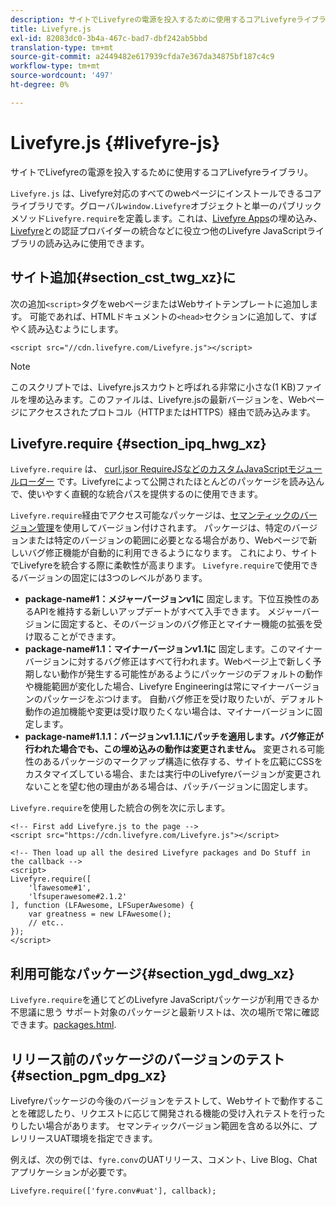 ```yaml
---
description: サイトでLivefyreの電源を投入するために使用するコアLivefyreライブラリ。
title: Livefyre.js
exl-id: 82083dc0-3b4a-467c-bad7-dbf242ab5bbd
translation-type: tm+mt
source-git-commit: a2449482e617939cfda7e367da34875bf187c4c9
workflow-type: tm+mt
source-wordcount: '497'
ht-degree: 0%

---
```


# Livefyre.js {#livefyre-js}

サイトでLivefyreの電源を投入するために使用するコアLivefyreライブラリ。

`Livefyre.js` は、Livefyre対応のすべてのwebページにインストールできるコアライブラリです。グローバル`window.Livefyre`オブジェクトと単一のパブリックメソッド`Livefyre.require`を定義します。これは、[Livefyre Apps](/help/implementation/c-getting-started/c-implementation-process/c-using-livefyre.js-to-create-customize-and-use-apps-on-your-site.md)の埋め込み、[Livefyre](/help/implementation/t-about-identity-integration/t-about-identity-integration.md)との認証プロバイダーの統合などに役立つ他のLivefyre JavaScriptライブラリの読み込みに使用できます。

## サイト追加{#section_cst_twg_xz}に

次の追加`<script>`タグをwebページまたはWebサイトテンプレートに追加します。 可能であれば、HTMLドキュメントの`<head>`セクションに追加して、すばやく読み込むようにします。

```
<script src="//cdn.livefyre.com/Livefyre.js"></script>
```

>[!NOTE]
>
>このスクリプトでは、Livefyre.jsスカウトと呼ばれる非常に小さな(1 KB)ファイルを埋め込みます。このファイルは、Livefyre.jsの最新バージョンを、Webページにアクセスされたプロトコル（HTTPまたはHTTPS）経由で読み込みます。

## Livefyre.require {#section_ipq_hwg_xz}

`Livefyre.require` は、 [curl.jsor RequireJSなどのカスタムJavaScriptモジュールローダー](https://github.com/cujojs/curl)  [](https://requirejs.org/)です。Livefyreによって公開されたほとんどのパッケージを読み込んで、使いやすく直観的な統合パスを提供するのに使用できます。

`Livefyre.require`経由でアクセス可能なパッケージは、[セマンティックのバージョン管理](https://semver.org/)を使用してバージョン付けされます。 パッケージは、特定のバージョンまたは特定のバージョンの範囲に必要となる場合があり、Webページで新しいバグ修正機能が自動的に利用できるようになります。 これにより、サイトでLivefyreを統合する際に柔軟性が高まります。 `Livefyre.require`で使用できるバージョンの固定には3つのレベルがあります。

* **package-name#1：メジャーバージョンv1に** 固定します。下位互換性のあるAPIを維持する新しいアップデートがすべて入手できます。 メジャーバージョンに固定すると、そのバージョンのバグ修正とマイナー機能の拡張を受け取ることができます。
* **package-name#1.1：マイナーバージョンv1.1に** 固定します。このマイナーバージョンに対するバグ修正はすべて行われます。Webページ上で新しく予期しない動作が発生する可能性があるようにパッケージのデフォルトの動作や機能範囲が変化した場合、Livefyre Engineeringは常にマイナーバージョンのパッケージをぶつけます。 自動バグ修正を受け取りたいが、デフォルト動作の追加機能や変更は受け取りたくない場合は、マイナーバージョンに固定します。
* **package-name#1.1.1：バージョンv1.1.1にパッチを適用します。バグ修正が行われた場合でも、この埋め込みの動作は変更されません。** 変更される可能性のあるパッケージのマークアップ構造に依存する、サイトを広範にCSSをカスタマイズしている場合、または実行中のLivefyreバージョンが変更されないことを望む他の理由がある場合は、パッチバージョンに固定します。

`Livefyre.require`を使用した統合の例を次に示します。

```
<!-- First add Livefyre.js to the page --> 
<script src="https://cdn.livefyre.com/Livefyre.js"></script> 
  
<!-- Then load up all the desired Livefyre packages and Do Stuff in the callback --> 
<script> 
Livefyre.require([ 
    'lfawesome#1', 
    'lfsuperawesome#2.1.2' 
], function (LFAwesome, LFSuperAwesome) { 
    var greatness = new LFAwesome(); 
    // etc.. 
}); 
</script>
```

## 利用可能なパッケージ{#section_ygd_dwg_xz}

`Livefyre.require`を通じてどのLivefyre JavaScriptパッケージが利用できるか不思議に思う サポート対象のパッケージと最新リストは、次の場所で常に確認できます。[packages.html](https://cdn.livefyre.com/packages.html).

## リリース前のパッケージのバージョンのテスト{#section_pgm_dpg_xz}

Livefyreパッケージの今後のバージョンをテストして、Webサイトで動作することを確認したり、リクエストに応じて開発される機能の受け入れテストを行ったりしたい場合があります。 セマンティックバージョン範囲を含める以外に、プレリリースUAT環境を指定できます。

例えば、次の例では、`fyre.conv`のUATリリース、コメント、Live Blog、Chatアプリケーションが必要です。

```
Livefyre.require(['fyre.conv#uat'], callback); 
```
